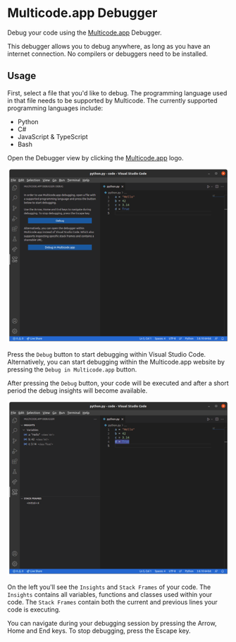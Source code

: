 # Multicode.app Debugger

Debug your code using the [Multicode.app](https://multicode.app) Debugger.

This debugger allows you to debug anywhere, as long as you have an internet connection. No compilers or debuggers need to be installed.

## Usage

First, select a file that you'd like to debug. The programming language used in that file needs to be supported by Multicode. The currently supported programming languages include:
- Python
- C#
- JavaScript & TypeScript
- Bash

Open the Debugger view by clicking the [Multicode.app](https://multicode.app) logo.

![Home screen](./images/usage/home.png)

Press the `Debug` button to start debugging within Visual Studio Code. Alternatively, you can start debugging within the Multicode.app website by pressing the `Debug in Multicode.app` button.

After pressing the `Debug` button, your code will be executed and after a short period the debug insights will become available.

![Debugging screen](./images/usage/debugging.png)

On the left you'll see the `Insights` and `Stack Frames` of your code. The `Insights` contains all variables, functions and classes used within your code. The `Stack Frames` contain both the current and previous lines your code is executing.

You can navigate during your debugging session by pressing the Arrow, Home and End keys. To stop debugging, press the Escape key.